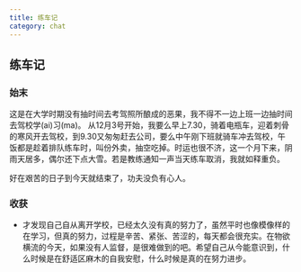 ```yaml
---
title: 练车记
category: chat
---
```


## 练车记

### 始末

这是在大学时期没有抽时间去考驾照所酿成的恶果，我不得不一边上班一边抽时间去驾校学(ai)习(ma)。
从12月3号开始，我要么早上7.30，骑着电瓶车，迎着刺骨的寒风开去驾校，到9.30又匆匆赶去公司，要么中午刚下班就骑车冲去驾校，午饭都是趁着排队练车时，叫份外卖，抽空吃掉。时运也很不济，这一个月下来，阴雨天居多，偶尔还下点大雪。若是教练通知一声当天练车取消，我就如释重负。

好在艰苦的日子到今天就结束了，功夫没负有心人。

### 收获

- 才发现自己自从离开学校，已经太久没有真的努力了，虽然平时也像模像样的在学习，但真的努力，过程是辛苦、紧张、苦涩的，每天都会很充实。在物欲横流的今天，如果没有人监督，是很难做到的吧。希望自己从今能意识到，什么时候是在舒适区麻木的自我安慰，什么时候是真的在努力进步。
